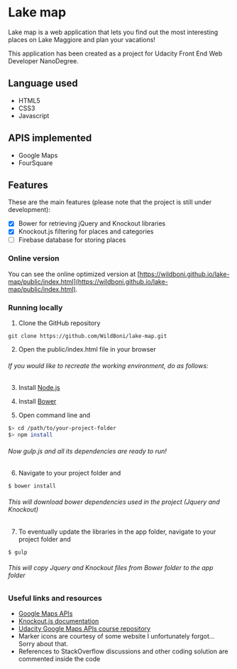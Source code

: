 # Lake map

Lake map is a web application that lets you find out the most interesting places on Lake Maggiore and plan your vacations!

This application has been created as a project for Udacity Front End Web Developer NanoDegree.

## Language used

* HTML5
* CSS3
* Javascript

## APIS implemented

* Google Maps
* FourSquare

## Features

These are the main features (please note that the project is still under development):

- [X] Bower for retrieving jQuery and Knockout libraries
- [X] Knockout.js filtering for places and categories
- [ ] Firebase database for storing places

### Online version

You can see the online optimized version at [https://wildboni.github.io/lake-map/public/index.html](https://wildboni.github.io/lake-map/public/index.html).

### Running locally

1. Clone the GitHub repository

  ```
  git clone https://github.com/WildBoni/lake-map.git
  ```

2. Open the public/index.html file in your browser
###### If you would like to recreate the working environment, do as follows:

3. Install [Node.js](https://nodejs.org/)

4. Install [Bower](https://bower.io/)

5.  Open command line and
  ``` sh
  $> cd /path/to/your-project-folder
  $> npm install
  ```
###### Now gulp.js and all its dependencies are ready to run!

6. Navigate to your project folder and

  ```
  $ bower install
  ```
###### This will download bower dependencies used in the project (Jquery and Knockout)

7. To eventually update the libraries in the app folder, navigate to your project folder and

  ```
  $ gulp
  ```
###### This will copy Jquery and Knockout files from Bower folder to the app folder

### Useful links and resources
* [Google Maps APIs](https://developers.google.com/maps/documentation/javascript/adding-a-google-map)
* [Knockout.js documentation](http://knockoutjs.com/documentation/introduction.html)
* [Udacity Google Maps APIs course repository](https://github.com/udacity/ud864)
* Marker icons are courtesy of some website I unfortunately forgot... Sorry about that.
* References to StackOverflow discussions and other coding solution are commented inside the code
